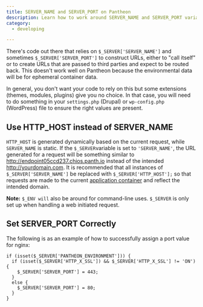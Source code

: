 ```yaml
---
title: SERVER_NAME and SERVER_PORT on Pantheon
description: Learn how to work around SERVER_NAME and SERVER_PORT variables in your environment configuration.
category:
  - developing

---
```

There's code out there that relies on `$_SERVER['SERVER_NAME']` and sometimes `$_SERVER['SERVER_PORT']` to construct URLs, either to "call itself" or to create URLs that are passed to third parties and expect to be routed back. This doesn't work well on Pantheon because the environmental data will be for ephemeral container data.

In general, you don't want your code to rely on this but some extensions (themes, modules, plugins) give you no choice. In that case, you will need to do something in your `settings.php` (Drupal) or `wp-config.php` (WordPress) file to ensure the right values are present.
## Use HTTP_HOST instead of SERVER_NAME
`HTTP_HOST` is generated dynamically based on the current request, while `SERVER_NAME` is static. If the `$_SERVER`variable is set to `'SERVER_NAME'`, the URL generated for a request will be something similar to http://endpoint05ccd237.chios.panth.io instead of the intended http://yourdomain.com. It is recommended that all instances of `$_SERVER['SERVER_NAME']` be replaced with `$_SERVER['HTTP_HOST'];` so that requests are made to the current [application container](/docs/articles/architecture/all-about-application-containers/) and reflect the intended domain.

**Note:** `$_ENV will` also be around for command-line uses. `$_SERVER` is only set up when handling a web initiated request.
## Set SERVER_PORT Correctly
The following is as an example of how to successfully assign a port value for nginx:
```
if (isset($_SERVER['PANTHEON_ENVIRONMENT'])) {
  if (isset($_SERVER['HTTP_X_SSL']) && $_SERVER['HTTP_X_SSL'] != 'ON') {
    $_SERVER['SERVER_PORT'] = 443;
  }
  else {
    $_SERVER['SERVER_PORT'] = 80;
  }
}
```
